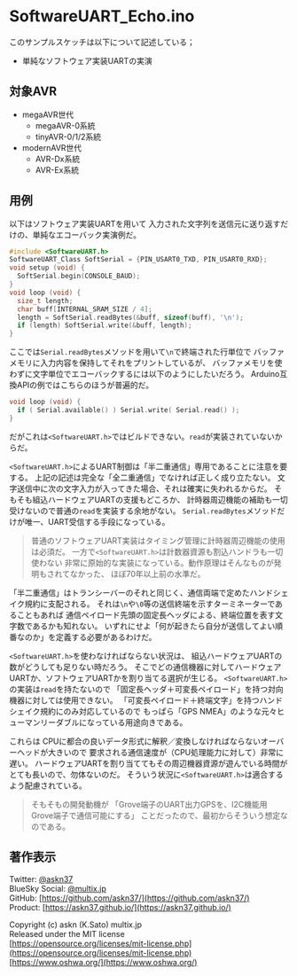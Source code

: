 # SoftwareUART_Echo.ino

このサンプルスケッチは以下について記述している；

- 単純なソフトウェア実装UARTの実演

## 対象AVR

- megaAVR世代
  - megaAVR-0系統
  - tinyAVR-0/1/2系統
- modernAVR世代
  - AVR-Dx系統
  - AVR-Ex系統

## 用例

以下はソフトウェア実装UARTを用いて
入力された文字列を送信元に送り返すだけの、単純なエコーバック実演例だ。

```c
#include <SoftwareUART.h>
SoftwareUART_Class SoftSerial = {PIN_USART0_TXD, PIN_USART0_RXD};
void setup (void) {
  SoftSerial.begin(CONSOLE_BAUD);
}
void loop (void) {
  size_t length;
  char buff[INTERNAL_SRAM_SIZE / 4];
  length = SoftSerial.readBytes(&buff, sizeof(buff), '\n');
  if (length) SoftSerial.write(&buff, length);
}
```

ここでは`Serial.readBytes`メソッドを用いて`\n`で終端された行単位で
バッファメモリに入力内容を保持してそれをプリントしているが、
バッファメモリを使わずに文字単位でエコーバックするには以下のようにしたいだろう。
Arduino互換APIの例ではこちらのほうが普遍的だ。

```c
void loop (void) {
  if ( Serial.available() ) Serial.write( Serial.read() );
}
```

だがこれは`<SoftwareUART.h>`ではビルドできない。`read`が実装されていないからだ。

`<SoftwareUART.h>`によるUART制御は「半二重通信」専用であることに注意を要する。
上記の記述は完全な「全二重通信」でなければ正しく成り立たない。
文字送信中に次の文字入力が入ってきた場合、それは確実に失われるからだ。
そもそも組込ハードウェアUARTの支援もどころか、
計時器周辺機能の補助も一切受けないので普通の`read`を実装する余地がない。
`Serial.readBytes`メソッドだけが唯一、UART受信する手段になっている。

> 普通のソフトウェアUART実装はタイミング管理に計時器周辺機能の使用は必須だ。
一方で`<SoftwareUART.h>`は計数器資源も割込ハンドラも一切使わない
非常に原始的な実装になっている。動作原理はそんなものが発明もされてなかった、
ほぼ70年以上前の水準だ。

「半二重通信」はトランシーバーのそれと同じく、通信両端で定めたハンドシェイク規約に支配される。
それは`\n`や`\0`等の送信終端を示すターミネーターであることもあれば
通信ペイロード先頭の固定長ヘッダによる、終端位置を表す文字数であるかも知れない。
いずれにせよ「何が起きたら自分が送信してよい順番なのか」を定義する必要があるわけだ。

`<SoftwareUART.h>`を使わなければならない状況は、
組込ハードウェアUARTの数がどうしても足りない時だろう。
そこでどの通信機器に対してハードウェアUARTか、ソフトウェアUARTかを割り当てる選択が生じる。
`<SoftwareUART.h>`の実装は`read`を持たないので
「固定長ヘッダ＋可変長ペイロード」を持つ対向機器に対しては使用できない。
「可変長ペイロード＋終端文字」を持つハンドシェイク規約にのみ対応しているので
もっぱら「GPS NMEA」のような元々ヒューマンリーダブルになっている用途向きである。

これらは CPUに都合の良いデータ形式に解釈／変換しなければならないオーバーヘッドが大きいので
要求される通信速度が（CPU処理能力に対して）非常に遅い。
ハードウェアUARTを割り当ててもその周辺機器資源が遊んでいる時間がとても長いので、勿体ないのだ。
そういう状況に`<SoftwareUART.h>`は適合するよう配慮されている。

> そもそもの開発動機が
「Grove端子のUART出力GPSを、I2C機能用Grove端子で通信可能にする」
ことだったので、最初からそういう想定なのである。

## 著作表示

Twitter: [@askn37](https://twitter.com/askn37) \
BlueSky Social: [@multix.jp](https://bsky.app/profile/multix.jp) \
GitHub: [https://github.com/askn37/](https://github.com/askn37/) \
Product: [https://askn37.github.io/](https://askn37.github.io/)

Copyright (c) askn (K.Sato) multix.jp \
Released under the MIT license \
[https://opensource.org/licenses/mit-license.php](https://opensource.org/licenses/mit-license.php) \
[https://www.oshwa.org/](https://www.oshwa.org/)

